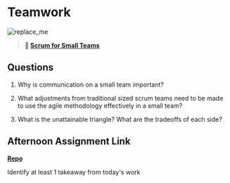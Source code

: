 # Teamwork

![replace_me](https://codeworks.blob.core.windows.net/public/assets/img/illustrations/placeholder.svg)

> **📖 [Scrum for Small Teams](https://codeworksacademy.com/fs-student-guide/resources/wk8-9/02-Scrum-For-Small-Teams)**

## Questions

1. Why is communication on a small team important?

2. What adjustments from traditional sized scrum teams need to be made to use the agile methodology effectively in a small team?

3. What is the unattainable triangle? What are the tradeoffs of each side?

## Afternoon Assignment Link

**[Repo](https://github.com/josuehdz0/<ASSIGNMENT_REPO>)**

Identify at least 1 takeaway from today's work
